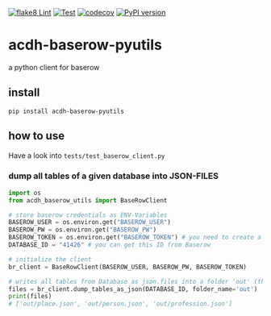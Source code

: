 [![flake8 Lint](https://github.com/acdh-oeaw/acdh-baserow-pyutils/actions/workflows/lint.yml/badge.svg)](https://github.com/acdh-oeaw/acdh-baserow-pyutils/actions/workflows/lint.yml)
[![Test](https://github.com/acdh-oeaw/acdh-baserow-pyutils/actions/workflows/test.yml/badge.svg)](https://github.com/acdh-oeaw/acdh-baserow-pyutils/actions/workflows/test.yml)
[![codecov](https://codecov.io/github/acdh-oeaw/acdh-baserow-pyutils/branch/main/graph/badge.svg?token=8B1K7Y36HN)](https://codecov.io/github/acdh-oeaw/acdh-baserow-pyutils)
[![PyPI version](https://badge.fury.io/py/acdh-baserow-pyutils.svg)](https://badge.fury.io/py/acdh-baserow-pyutils)

# acdh-baserow-pyutils
a python client for baserow

## install

`pip install acdh-baserow-pyutils`


## how to use

Have a look into `tests/test_baserow_client.py`

### dump all tables of a given database into JSON-FILES

```python
import os
from acdh_baserow_utils import BaseRowClient

# store baserow credentials as ENV-Variables
BASEROW_USER = os.environ.get("BASEROW_USER")
BASEROW_PW = os.environ.get("BASEROW_PW")
BASEROW_TOKEN = os.environ.get("BASEROW_TOKEN") # you need to create a token via baserow
DATABASE_ID = "41426" # you can get this ID from Baserow

# initialize the client
br_client = BaseRowClient(BASEROW_USER, BASEROW_PW, BASEROW_TOKEN)

# writes all tables from Database as json.files into a folder 'out' (the folder needs to exist!) and returns a list of the file names
files = br_client.dump_tables_as_json(DATABASE_ID, folder_name='out')
print(files)
# ['out/place.json', 'out/person.json', 'out/profession.json']
```

